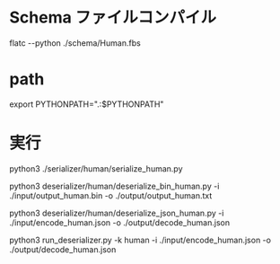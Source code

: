# Schema ファイルコンパイル

flatc --python ./schema/Human.fbs

# path

export PYTHONPATH=".:$PYTHONPATH"

# 実行
python3 ./serializer/human/serialize_human.py

python3 deserializer/human/deserialize_bin_human.py -i ./input/output_human.bin -o ./output/output_human.txt

python3 deserializer/human/deserialize_json_human.py -i ./input/encode_human.json -o ./output/decode_human.json

python3 run_deserializer.py -k human -i ./input/encode_human.json -o ./output/decode_human.json
